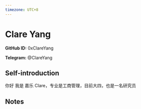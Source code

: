 ```yaml
---
timezone: UTC+8
---
```


# Clare Yang

**GitHub ID:** 0xClareYang

**Telegram:** @ClareYang

## Self-introduction

你好 我是 嘉乐 Clare，专业是工商管理，目前大四，也是一名研究员

## Notes

<!-- Content_START -->


<!-- Content_END -->
